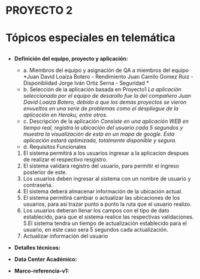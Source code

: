 # PROYECTO 2 <h1>
# Tópicos especiales en telemática <h2>

* __Definición del equipo, proyecto y aplicación:__
	* a. Miembros del equipo y asignación de QA a miembros del equipo
	*Juan David Loaiza Botero - Rendimiento 
	 Juan Camilo Gomez Ruiz   - Disponiblidad
 	 Jorge Iván Ortiz Serna   - Seguridad *
	* b. Selección de la aplicación basada en Proyecto1
	*La aplicación seleccionada por el equipo de desarollo fue la del compañero Juan David Loaiza Botero, debido a que los demas proyectos se vieron envueltos en una serie de problemas como el despliegue de la aplicación en Heroku, entre otros.*
	* c. Descripción de la aplicación
	*Consiste en una aplicación WEB en tiempo real, registra la ubicación del usuario cada 5 segundos y muestra la visualización de esta en un mapa de google. Esta aplicación estará optimizada, totalmente disponible y segura.*
	* d. Requisitos Funcionales
	1. El sistema permitirá a los usuarios ingresar a la aplicacion despues de realizar el respectivo resgistro. 
	2. El sistema validara registro del usuario, para permitir el ingreso posterior de este.
	3. Los usuarios deben ingresar al sistema con un nombre de usuario y contraseña.
	4. El sistema deberá almacenar información  de la ubicación actual.
	5. El sistema permitirá cambiar o actualizar las ubicaciones de los usuarios, para asi trazar punto a punto la ruta que el usuario realizo.
	6. Los usuarios deberan llenar los campos con el tipo de dato establecido, para que el sistema realice las respectivas validaciones.
	5.El sistema tendra un tiempo de actualización establecido para el usuario, en este caso sera 5 segundos cada actualización.
	6. Actualizar información del usuario


* __Detalles técnicos:__
* __Data Center Académico:__
* __Marco-referencia-v1:__